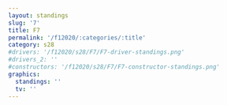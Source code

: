 ```yaml
---
layout: standings
slug: '7'
title: F7
permalink: '/f12020/:categories/:title'
category: s28
#drivers: '/f12020/s28/F7/F7-driver-standings.png'
#drivers_2: ''
#constructors: '/f12020/s28/F7/F7-constructor-standings.png'
graphics:
  standings: ''
  tv: ''
---
```


